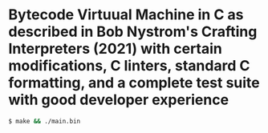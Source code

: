 # Bytecode Virtuual Machine in C as described in Bob Nystrom's Crafting Interpreters (2021) with certain modifications, C linters, standard C formatting, and a complete test suite with good developer experience

```bash
$ make && ./main.bin
```
